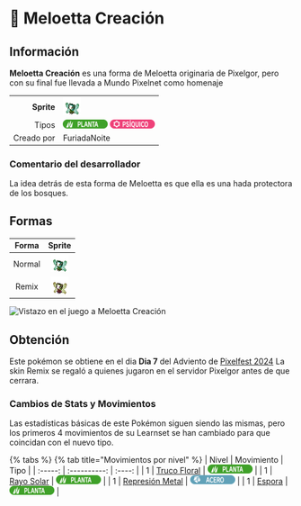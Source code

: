 # 🔖 Meloetta Creación

## Información

**Meloetta Creación** es una forma de Meloetta originaria de Pixelgor, pero con su final fue llevada a Mundo Pixelnet como homenaje

|||
| ------------------------------: | -------------------------------------------------------------------------------------------------------------------------------------- |
|                      **Sprite** | ![Sprite de Meloetta Creación](../../images/pokemon/pixelfest/meloetta_planta_sprite.png)                                           |
|                           Tipos | ![Tipo planta](../../images/pokemon/tipos/tipo_planta.png) ![Tipo psiquico](../../images/pokemon/tipos/tipo_psiquico.png)        |
|                      Creado por | FuriadaNoite                                                                                                          |


### Comentario del desarrollador
La idea detrás de esta forma de Meloetta es que ella es una hada protectora de los bosques.

## Formas

|  Forma |                                            Sprite                                           |
| :----: | :-----------------------------------------------------------------------------------------: |
| Normal |        ![Sprite de Meloetta Creación](../../images/pokemon/pixelfest/meloetta_planta_sprite.png)        |
| Remix |  ![Sprite de Meloetta Creación Remix](../../images/pokemon/pixelfest/meloetta_remix_sprite.png)  |

![Vistazo en el juego a Meloetta Creación](../../images/pokemon/pixelfest/meloetta.png)

## Obtención

Este pokémon se obtiene en el dia **Dia 7** del Adviento de [Pixelfest 2024](./)
La skin Remix se regaló a quienes jugaron en el servidor Pixelgor antes de que cerrara.

### Cambios de Stats y Movimientos

Las estadísticas básicas de este Pokémon siguen siendo las mismas, pero los primeros 4 movimientos de su Learnset se han cambiado para que coincidan con el nuevo tipo.

{% tabs %}
{% tab title="Movimientos por nivel" %}
| Nivel | Movimiento | Tipo |
| :-----: | :----------: | :----: |
| 1 | [Truco Floral](https://www.wikidex.net/wiki/Truco_Floral) | ![tipo planta](../../images/pokemon/tipos/tipo_planta.png) |
| 1 | [Rayo Solar](https://www.wikidex.net/wiki/Rayo_Solar) | ![tipo planta](../../images/pokemon/tipos/tipo_planta.png) |
| 1 | [Represión Metal](https://www.wikidex.net/wiki/Represión_Metal) | ![tipo acero](../../images/pokemon/tipos/tipo_acero.png) |
| 1 | [Espora](https://www.wikidex.net/wiki/Espora) | ![tipo planta](../../images/pokemon/tipos/tipo_planta.png) |

